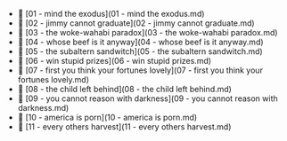 * 📄 [01 - mind the exodus](01 - mind the exodus.md)
* 📄 [02 - jimmy cannot graduate](02 - jimmy cannot graduate.md)
* 📄 [03 - the woke-wahabi paradox](03 - the woke-wahabi paradox.md)
* 📄 [04 - whose beef is it anyway](04 - whose beef is it anyway.md)
* 📄 [05 - the subaltern sandwitch](05 - the subaltern sandwitch.md)
* 📄 [06 - win stupid prizes](06 - win stupid prizes.md)
* 📄 [07 - first you think your fortunes lovely](07 - first you think your fortunes lovely.md)
* 📄 [08 - the child left behind](08 - the child left behind.md)
* 📄 [09 - you cannot reason with darkness](09 - you cannot reason with darkness.md)
* 📄 [10 - america is porn](10 - america is porn.md)
* 📄 [11 - every others harvest](11 - every others harvest.md)
